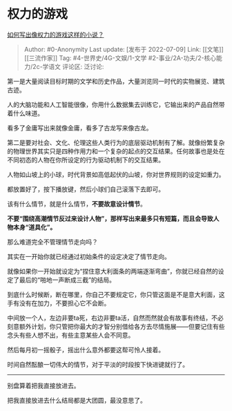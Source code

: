 # 权力的游戏
[如何写出像权力的游戏这样的小说？](https://www.zhihu.com/question/60350841/answer/2565992747)

> Author: #0-Anonymity
> Last update: [发布于 2022-07-09]
> Link: [[文笔]] [[三流作家]]
> Tag: #4-世界史/4G-文娱/1-文学 #2-事业/2A-功夫/2-核心能力/2c-学语文
> 评论区:
> 泛讨论:

第一是大量阅读目标时期的文学和历史作品，大量浏览同一时代的实物展览、建筑古迹。

人的大脑功能和人工智能很像，你用什么数据集去训练它，它输出来的产品自然带着什么味道。

看多了金庸写出来就像金庸，看多了古龙写来像古龙。

第二是要对社会、文化、伦理这些人类行为的底层驱动机制有了解。就像纷繁复杂的物理世界其实只是四种作用力和一个复杂的起点的交互结果。任何故事也是处在不同初态的人物在你所设定的行为驱动机制下的交互结果。

人物如山坡上的小球，时代背景如高低起伏的山坡，你对世界规则的设定如重力。

都放置好了，按下播放键，然后小球们自己滚落下去即可。

该有什么情节，就是什么情节，**不要故意设计情节**。

**不要“围绕高潮情节反过来设计人物”，那样写出来最多只有短篇，而且会导致人物本身“道具化”。**

那么难道完全不管理情节走向吗？

其实在一开始你就已经通过初始条件的设定决定了情节走向。

就像如果你一开始就设定为“捏住意大利面条的两端逐渐弯曲”，你就已经自然的设定了最后的“啪地一声断成三截”的结局。

到底什么时候断，断在哪里，你自己不要规定它，你只管这面是不是意大利面，这手有没有在加力，不要担心它不会断。

中间放一个人，左边非要ta死，右边非要ta活，自然而然就会有故事有终结，不必刻意额外计划，你只管把你最大的才智分别借给各方去尽情施展——但要记住有些念头有些人想不出，有些主意某些人会不同意。

然后每月初一摇骰子，摇出什么意外都要这帮可怜人接着。

时间自然酝酿一切伟大的情节，对于平淡的时段按下快进键就行了。

---

别盘算着把我直接放进去。

把我直接放进去什么结局都是大团圆，最没意思了。
